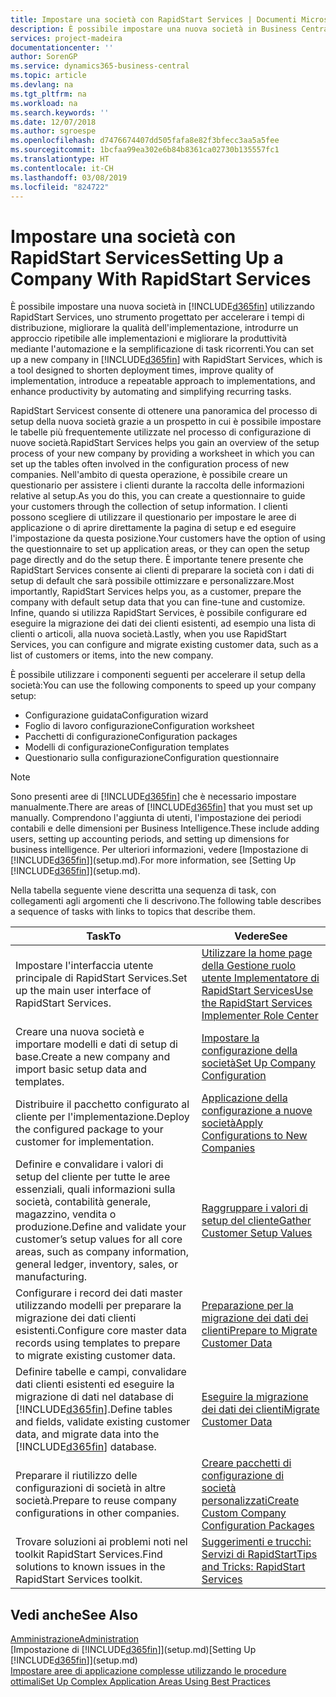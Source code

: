 ```yaml
---
title: Impostare una società con RapidStart Services | Documenti Microsoft
description: È possibile impostare una nuova società in Business Central utilizzando RapidStart Services, uno strumento progettato per accelerare i tempi di distribuzione, migliorare la qualità dell'implementazione, introdurre un approccio ripetibile alle implementazioni e migliorare la produttività mediante l'automazione e la semplificazione di task ricorrenti.
services: project-madeira
documentationcenter: ''
author: SorenGP
ms.service: dynamics365-business-central
ms.topic: article
ms.devlang: na
ms.tgt_pltfrm: na
ms.workload: na
ms.search.keywords: ''
ms.date: 12/07/2018
ms.author: sgroespe
ms.openlocfilehash: d7476674407dd505fafa8e82f3bfecc3aa5a5fee
ms.sourcegitcommit: 1bcfaa99ea302e6b84b8361ca02730b135557fc1
ms.translationtype: HT
ms.contentlocale: it-CH
ms.lasthandoff: 03/08/2019
ms.locfileid: "824722"
---
```

# <a name="setting-up-a-company-with-rapidstart-services"></a><span data-ttu-id="f6cbb-103">Impostare una società con RapidStart Services</span><span class="sxs-lookup"><span data-stu-id="f6cbb-103">Setting Up a Company With RapidStart Services</span></span>
<span data-ttu-id="f6cbb-104">È possibile impostare una nuova società in [!INCLUDE[d365fin](includes/d365fin_md.md)] utilizzando RapidStart Services, uno strumento progettato per accelerare i tempi di distribuzione, migliorare la qualità dell'implementazione, introdurre un approccio ripetibile alle implementazioni e migliorare la produttività mediante l'automazione e la semplificazione di task ricorrenti.</span><span class="sxs-lookup"><span data-stu-id="f6cbb-104">You can set up a new company in [!INCLUDE[d365fin](includes/d365fin_md.md)] with RapidStart Services, which is a tool designed to shorten deployment times, improve quality of implementation, introduce a repeatable approach to implementations, and enhance productivity by automating and simplifying recurring tasks.</span></span>  

<span data-ttu-id="f6cbb-105">RapidStart Servicest consente di ottenere una panoramica del processo di setup della nuova società grazie a un prospetto in cui è possibile impostare le tabelle più frequentemente utilizzate nel processo di configurazione di nuove società.</span><span class="sxs-lookup"><span data-stu-id="f6cbb-105">RapidStart Services helps you gain an overview of the setup process of your new company by providing a worksheet in which you can set up the tables often involved in the configuration process of new companies.</span></span> <span data-ttu-id="f6cbb-106">Nell'ambito di questa operazione, è possibile creare un questionario per assistere i clienti durante la raccolta delle informazioni relative al setup.</span><span class="sxs-lookup"><span data-stu-id="f6cbb-106">As you do this, you can create a questionnaire to guide your customers through the collection of setup information.</span></span> <span data-ttu-id="f6cbb-107">I clienti possono scegliere di utilizzare il questionario per impostare le aree di applicazione o di aprire direttamente la pagina di setup e ed eseguire l'impostazione da questa posizione.</span><span class="sxs-lookup"><span data-stu-id="f6cbb-107">Your customers have the option of using the questionnaire to set up application areas, or they can open the setup page directly and do the setup there.</span></span> <span data-ttu-id="f6cbb-108">È importante tenere presente che RapidStart Services consente ai clienti di preparare la società con i dati di setup di default che sarà possibile ottimizzare e personalizzare.</span><span class="sxs-lookup"><span data-stu-id="f6cbb-108">Most importantly, RapidStart Services helps you, as a customer, prepare the company with default setup data that you can fine-tune and customize.</span></span> <span data-ttu-id="f6cbb-109">Infine, quando si utilizza RapidStart Services, è possibile configurare ed eseguire la migrazione dei dati dei clienti esistenti, ad esempio una lista di clienti o articoli, alla nuova società.</span><span class="sxs-lookup"><span data-stu-id="f6cbb-109">Lastly, when you use RapidStart Services, you can configure and migrate existing customer data, such as a list of customers or items, into the new company.</span></span>

<span data-ttu-id="f6cbb-110">È possibile utilizzare i componenti seguenti per accelerare il setup della società:</span><span class="sxs-lookup"><span data-stu-id="f6cbb-110">You can use the following components to speed up your company setup:</span></span>  

-   <span data-ttu-id="f6cbb-111">Configurazione guidata</span><span class="sxs-lookup"><span data-stu-id="f6cbb-111">Configuration wizard</span></span>  
-   <span data-ttu-id="f6cbb-112">Foglio di lavoro configurazione</span><span class="sxs-lookup"><span data-stu-id="f6cbb-112">Configuration worksheet</span></span>  
-   <span data-ttu-id="f6cbb-113">Pacchetti di configurazione</span><span class="sxs-lookup"><span data-stu-id="f6cbb-113">Configuration packages</span></span>  
-   <span data-ttu-id="f6cbb-114">Modelli di configurazione</span><span class="sxs-lookup"><span data-stu-id="f6cbb-114">Configuration templates</span></span>  
-   <span data-ttu-id="f6cbb-115">Questionario sulla configurazione</span><span class="sxs-lookup"><span data-stu-id="f6cbb-115">Configuration questionnaire</span></span>  

> [!Note]  
>  <span data-ttu-id="f6cbb-116">Sono presenti aree di [!INCLUDE[d365fin](includes/d365fin_md.md)] che è necessario impostare manualmente.</span><span class="sxs-lookup"><span data-stu-id="f6cbb-116">There are areas of [!INCLUDE[d365fin](includes/d365fin_md.md)] that you must set up manually.</span></span> <span data-ttu-id="f6cbb-117">Comprendono l'aggiunta di utenti, l'impostazione dei periodi contabili e delle dimensioni per Business Intelligence.</span><span class="sxs-lookup"><span data-stu-id="f6cbb-117">These include adding users, setting up accounting periods, and setting up dimensions for business intelligence.</span></span> <span data-ttu-id="f6cbb-118">Per ulteriori informazioni, vedere [Impostazione di [!INCLUDE[d365fin](includes/d365fin_md.md)]](setup.md).</span><span class="sxs-lookup"><span data-stu-id="f6cbb-118">For more information, see [Setting Up [!INCLUDE[d365fin](includes/d365fin_md.md)]](setup.md).</span></span>

 <span data-ttu-id="f6cbb-119">Nella tabella seguente viene descritta una sequenza di task, con collegamenti agli argomenti che li descrivono.</span><span class="sxs-lookup"><span data-stu-id="f6cbb-119">The following table describes a sequence of tasks with links to topics that describe them.</span></span>

|<span data-ttu-id="f6cbb-120">**Task**</span><span class="sxs-lookup"><span data-stu-id="f6cbb-120">**To**</span></span>|<span data-ttu-id="f6cbb-121">**Vedere**</span><span class="sxs-lookup"><span data-stu-id="f6cbb-121">**See**</span></span>|  
|------------|-------------|  
|<span data-ttu-id="f6cbb-122">Impostare l'interfaccia utente principale di RapidStart Services.</span><span class="sxs-lookup"><span data-stu-id="f6cbb-122">Set up the main user interface of RapidStart Services.</span></span>|[<span data-ttu-id="f6cbb-123">Utilizzare la home page della Gestione ruolo utente Implementatore di RapidStart Services</span><span class="sxs-lookup"><span data-stu-id="f6cbb-123">Use the RapidStart Services Implementer Role Center</span></span>](admin-how-to-use-the-rapidstart-services-role-center-to-track-progress.md)|  
|<span data-ttu-id="f6cbb-124">Creare una nuova società e importare modelli e dati di setup di base.</span><span class="sxs-lookup"><span data-stu-id="f6cbb-124">Create a new company and import basic setup data and templates.</span></span>|[<span data-ttu-id="f6cbb-125">Impostare la configurazione della società</span><span class="sxs-lookup"><span data-stu-id="f6cbb-125">Set Up Company Configuration</span></span>](admin-set-up-company-configuration.md)|  
|<span data-ttu-id="f6cbb-126">Distribuire il pacchetto configurato al cliente per l'implementazione.</span><span class="sxs-lookup"><span data-stu-id="f6cbb-126">Deploy the configured package to your customer for implementation.</span></span>|[<span data-ttu-id="f6cbb-127">Applicazione della configurazione a nuove società</span><span class="sxs-lookup"><span data-stu-id="f6cbb-127">Apply Configurations to New Companies</span></span>](admin-apply-configuration-to-new-companies.md)|
|<span data-ttu-id="f6cbb-128">Definire e convalidare i valori di setup del cliente per tutte le aree essenziali, quali informazioni sulla società, contabilità generale, magazzino, vendita o produzione.</span><span class="sxs-lookup"><span data-stu-id="f6cbb-128">Define and validate your customer’s setup values for all core areas, such as company information, general ledger, inventory, sales, or manufacturing.</span></span>|[<span data-ttu-id="f6cbb-129">Raggruppare i valori di setup del cliente</span><span class="sxs-lookup"><span data-stu-id="f6cbb-129">Gather Customer Setup Values</span></span>](admin-gather-customer-setup-values.md)|  
|<span data-ttu-id="f6cbb-130">Configurare i record dei dati master utilizzando modelli per preparare la migrazione dei dati clienti esistenti.</span><span class="sxs-lookup"><span data-stu-id="f6cbb-130">Configure core master data records using templates to prepare to migrate existing customer data.</span></span>|[<span data-ttu-id="f6cbb-131">Preparazione per la migrazione dei dati dei clienti</span><span class="sxs-lookup"><span data-stu-id="f6cbb-131">Prepare to Migrate Customer Data</span></span>](admin-use-templates-to-prepare-customer-data-for-migration.md)|  
|<span data-ttu-id="f6cbb-132">Definire tabelle e campi, convalidare dati clienti esistenti ed eseguire la migrazione di dati nel database di [!INCLUDE[d365fin](includes/d365fin_md.md)].</span><span class="sxs-lookup"><span data-stu-id="f6cbb-132">Define tables and fields, validate existing customer data, and migrate data into the [!INCLUDE[d365fin](includes/d365fin_md.md)] database.</span></span>|[<span data-ttu-id="f6cbb-133">Eseguire la migrazione dei dati dei clienti</span><span class="sxs-lookup"><span data-stu-id="f6cbb-133">Migrate Customer Data</span></span>](admin-migrate-customer-data.md)|
|<span data-ttu-id="f6cbb-134">Preparare il riutilizzo delle configurazioni di società in altre società.</span><span class="sxs-lookup"><span data-stu-id="f6cbb-134">Prepare to reuse company configurations in other companies.</span></span>|[<span data-ttu-id="f6cbb-135">Creare pacchetti di configurazione di società personalizzati</span><span class="sxs-lookup"><span data-stu-id="f6cbb-135">Create Custom Company Configuration Packages</span></span>](admin-how-to-create-custom-company-configuration-packages.md)|
|<span data-ttu-id="f6cbb-136">Trovare soluzioni ai problemi noti nel toolkit RapidStart Services.</span><span class="sxs-lookup"><span data-stu-id="f6cbb-136">Find solutions to known issues in the RapidStart Services toolkit.</span></span>|[<span data-ttu-id="f6cbb-137">Suggerimenti e trucchi: Servizi di RapidStart</span><span class="sxs-lookup"><span data-stu-id="f6cbb-137">Tips and Tricks: RapidStart Services</span></span>](admin-tips-and-tricks-rapidstart-services.md)|  

## <a name="see-also"></a><span data-ttu-id="f6cbb-138">Vedi anche</span><span class="sxs-lookup"><span data-stu-id="f6cbb-138">See Also</span></span>  
[<span data-ttu-id="f6cbb-139">Amministrazione</span><span class="sxs-lookup"><span data-stu-id="f6cbb-139">Administration</span></span>](admin-setup-and-administration.md)  
<span data-ttu-id="f6cbb-140">[Impostazione di [!INCLUDE[d365fin](includes/d365fin_md.md)]](setup.md)</span><span class="sxs-lookup"><span data-stu-id="f6cbb-140">[Setting Up [!INCLUDE[d365fin](includes/d365fin_md.md)]](setup.md)</span></span>  
[<span data-ttu-id="f6cbb-141">Impostare aree di applicazione complesse utilizzando le procedure ottimali</span><span class="sxs-lookup"><span data-stu-id="f6cbb-141">Set Up Complex Application Areas Using Best Practices</span></span>](set-up-complex-application-areas-using-best-practices.md)   
